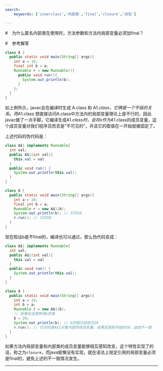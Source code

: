 ```yaml
---
search:
    keywords: ['innerclass','内部类','final','closure','闭包']

---
```



#　为什么匿名内部类在使用时，方法参数和方法内局部变量必须加final？
 
#　参考解答

```java
class A {
  public static void main(String[] args){
    int a = 10;
    final int b = a;
    Runnable r = new Runnable(){
      public void run(){
        System.out.println(b);
      }
    };
  }
}
```

如上例所示，javac会在编译时生成 A.class 和 A$1.class，它俩是一个平级的关系。
而A$1.class 想直接访问A.class中方法内的局部变量理论上是不行的，因此javac做了一点手脚，它编译生成A$1.class时，会将x作为A$1.class的成员变量，这个成员变量对我们程序员而言是“不可见的”，并且它的取值在一开始就被固定了。

上述代码的伪代码是：
```java
class A$1 implements Runnable{
  int val;
  public A$1(int val){
    this.val = val
  } 
  public void run() {
    System.out.println(this.val);
  }
}

class A {
  public static void main(String[] args){
    int a = 10;
    final int b = a;
    Runnable r = new A$1(b);
    System.out.println(b); // 打印10
    r.run(); // 打印10
  }
}
```

现在假设b是不final的，编译也可以通过，那么伪代码变成：
```java
class A$1 implements Runnable{
  int val;
  public A$1(int val){
    this.val = val
  } 
  public void run() {
    System.out.println(this.val);
  }
}

class A {
  public static void main(String[] args){
    int a = 10;
    int b = a;
    Runnable r = new A$1(b); 
    // 如果在这里修改b的值
    b = 20;
    System.out.println(b); // b的值已经改为20
    r.run(); // 打印的是A$1对象内部的成员变量，结果还是刚开始的10，造成不一致
  }
}
```

如果方法内局部变量和内部类的成员变量能够相互感知改变，这个特性实现了的话，称之为`closure`，而java偷懒没有实现，就在语法上规定引用的局部变量必须是final的，避免上述的不一致情况发生。


---